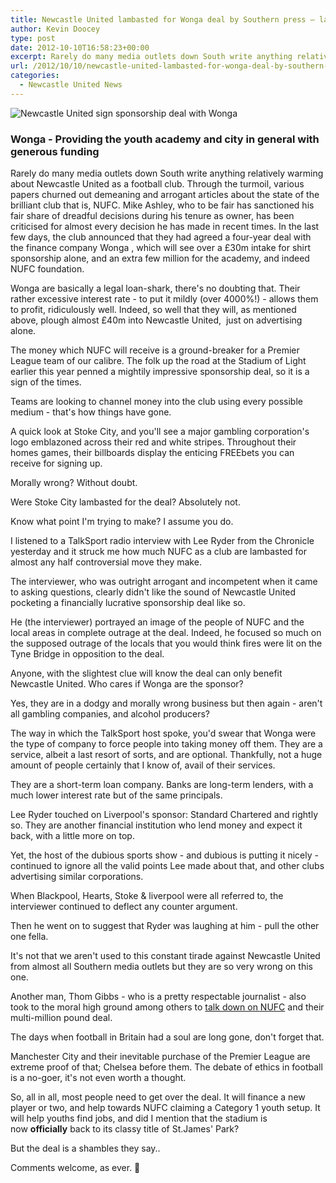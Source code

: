 ```yaml
---
title: Newcastle United lambasted for Wonga deal by Southern press – laughable
author: Kevin Doocey
type: post
date: 2012-10-10T16:58:23+00:00
excerpt: Rarely do many media outlets down South write anything relatively warming about Newcastle United as a football club. Through the turmoil, various papers churned out demeaning and arrogant articles about the state of the brilliant club that is..
url: /2012/10/10/newcastle-united-lambasted-for-wonga-deal-by-southern-press-laughable/
categories:
  - Newcastle United News
---
```


![Newcastle United sign sponsorship deal with Wonga](https://www.tynetime.com/wp-content/uploads/2012/10/Newcastle-United-Wonga.gif "Newcastle-United-Wonga")

### Wonga - Providing the youth academy and city in general with generous funding

Rarely do many media outlets down South write anything relatively warming about Newcastle United as a football club. Through the turmoil, various papers churned out demeaning and arrogant articles about the state of the brilliant club that is, NUFC. Mike Ashley, who to be fair has sanctioned his fair share of dreadful decisions during his tenure as owner, has been criticised for almost every decision he has made in recent times. In the last few days, the club announced that they had agreed a four-year deal with the finance company Wonga , which will see over a £30m intake for shirt sponsorship alone, and an extra few million for the academy, and indeed NUFC foundation.

Wonga are basically a legal loan-shark, there's no doubting that. Their rather excessive interest rate - to put it mildly (over 4000%!) - allows them to profit, ridiculously well. Indeed, so well that they will, as mentioned above, plough almost £40m into Newcastle United,  just on advertising alone.

The money which NUFC will receive is a ground-breaker for a Premier League team of our calibre. The folk up the road at the Stadium of Light earlier this year penned a mightily impressive sponsorship deal, so it is a sign of the times.

Teams are looking to channel money into the club using every possible medium - that's how things have gone.

A quick look at Stoke City, and you'll see a major gambling corporation's logo emblazoned across their red and white stripes. Throughout their homes games, their billboards display the enticing FREEbets you can receive for signing up.

Morally wrong? Without doubt.

Were Stoke City lambasted for the deal? Absolutely not.

Know what point I'm trying to make? I assume you do.

I listened to a TalkSport radio interview with Lee Ryder from the Chronicle yesterday and it struck me how much NUFC as a club are lambasted for almost any half controversial move they make.

The interviewer, who was outright arrogant and incompetent when it came to asking questions, clearly didn't like the sound of Newcastle United pocketing a financially lucrative sponsorship deal like so.

He (the interviewer) portrayed an image of the people of NUFC and the local areas in complete outrage at the deal. Indeed, he focused so much on the supposed outrage of the locals that you would think fires were lit on the Tyne Bridge in opposition to the deal.

Anyone, with the slightest clue will know the deal can only benefit Newcastle United. Who cares if Wonga are the sponsor?

Yes, they are in a dodgy and morally wrong business but then again - aren't all gambling companies, and alcohol producers?

The way in which the TalkSport host spoke, you'd swear that Wonga were the type of company to force people into taking money off them. They are a service, albeit a last resort of sorts, and are optional. Thankfully, not a huge amount of people certainly that I know of, avail of their services.

They are a short-term loan company. Banks are long-term lenders, with a much lower interest rate but of the same principals.

Lee Ryder touched on Liverpool's sponsor: Standard Chartered and rightly so. They are another financial institution who lend money and expect it back, with a little more on top.

Yet, the host of the dubious sports show - and dubious is putting it nicely - continued to ignore all the valid points Lee made about that, and other clubs advertising similar corporations.

When Blackpool, Hearts, Stoke & liverpool were all referred to, the interviewer continued to deflect any counter argument.

Then he went on to suggest that Ryder was laughing at him - pull the other one fella.

It's not that we aren't used to this constant tirade against Newcastle United from almost all Southern media outlets but they are so very wrong on this one.

Another man, Thom Gibbs - who is a pretty respectable journalist - also took to the moral high ground among others to [talk down on NUFC][1] and their multi-million pound deal.

The days when football in Britain had a soul are long gone, don't forget that.

Manchester City and their inevitable purchase of the Premier League are extreme proof of that; Chelsea before them. The debate of ethics in football is a no-goer, it's not even worth a thought.

So, all in all, most people need to get over the deal. It will finance a new player or two, and help towards NUFC claiming a Category 1 youth setup. It will help youths find jobs, and did I mention that the stadium is now **officially** back to its classy title of St.James' Park?

But the deal is a shambles they say..

Comments welcome, as ever. 🙂

[1]: http://www.telegraph.co.uk/sport/football/teams/newcastle-united/9596416/Newcastle-Uniteds-Wonga-sponsorship-speaks-volumes-about-football-and-Mike-Ashley.html
